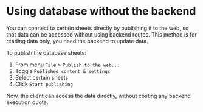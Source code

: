 # Using database without the backend

You can connect to certain sheets directly by publishing it to the web, so that data can be accessed without using backend routes. This method is for reading data only, you need the backend to update data.

To publish the database sheets:

1. From menu `File` > `Publish to the web...`
2. Toggle `Published content & settings`
3. Select certain sheets
4. Click `Start publishing`

Now, the client can access the data directly, without costing any backend execution quota.
